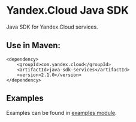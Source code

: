 # Yandex.Cloud Java SDK

Java SDK for Yandex.Cloud services.

## Use in Maven:
```
<dependency>
    <groupId>com.yandex.cloud</groupId>
    <artifactId>java-sdk-services</artifactId>
    <version>2.1.0</version>
</dependency>
```

## Examples

Examples can be found in [examples module](java-sdk-examples).
